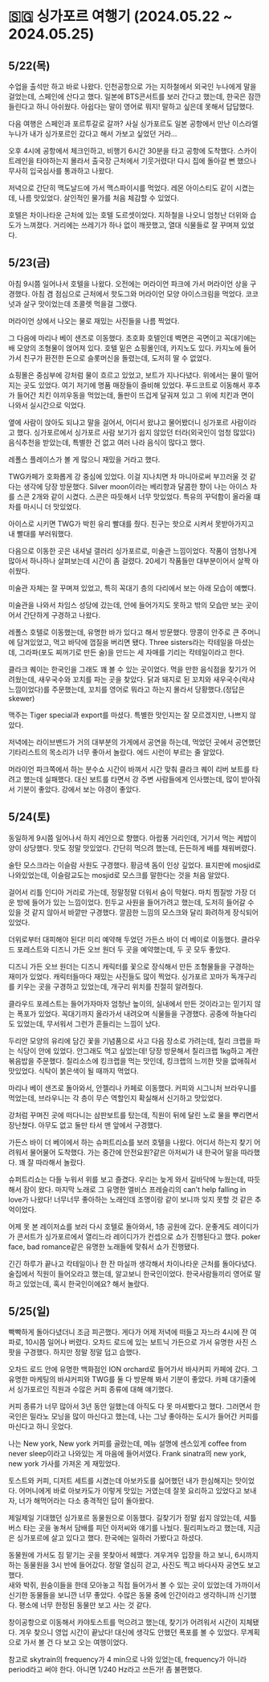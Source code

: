 # 🇸🇬 싱가포르 여행기 (2024.05.22 ~ 2024.05.25)

## 5/22(목)

수업을 출석만 하고 바로 나왔다. 인천공항으로 가는 지하철에서 외국인 누나에게 말을 걸었는데, 스페인에 산다고 했다. 일본에 BTS콘서트를 보러 간다고 했는데, 한국은 잠깐 들린다고 하니 아쉬웠다. 아쉽다는 말이 영어로 뭐지! 말하고 싶은데 못해서 답답했다.  

다음 여행은 스페인과 포르투갈로 갈까? 사실 싱가포르도 일본 공항에서 만난 이스라엘 누나가 내가 싱가포르인 갔다고 해서 가보고 싶었던 거라...  

오후 4시에 공항에서 체크인하고, 비행기 6시간 30분을 타고 공항에 도착했다. 스카이트레인을 타야하는지 몰라서 출국장 근처에서 기웃거렸다! 다시 집에 돌아갈 뻔 했으나 무사히 입국심사를 통과하고 나왔다.  

저녁으로 간단히 맥도날드에 가서 맥스파이시를 먹었다. 레몬 아이스티도 같이 시켰는데, 나름 맛있었다. 살인적인 물가를 처음 체감할 수 있었다.  

호텔은 차이나타운 근처에 있는 호텔 도르셋이었다. 지하철을 나오니 엄청난 더위와 습도가 느껴졌다. 거리에는 쓰레기가 하나 없이 깨끗했고, 열대 식물들로 잘 꾸며져 있었다.

## 5/23(금)

아침 9시쯤 일어나서 호텔을 나왔다. 오전에는 머라이언 파크에 가서 머라이언 상을 구경했다. 아침 겸 점심으로 근처에서 핫도그와 머라이언 모양 아이스크림을 먹었다. 코코넛과 살구 맛이었는데 초콜렛 먹을걸 그랬다.  

머라이언 상에서 나오는 물로 재밌는 사진들을 나름 찍었다.


그 다음에 마리나 베이 샌즈로 이동했다. 초호화 호텔인데 벽면은 곡면이고 꼭대기에는 배 모양의 조형물이 얹어져 있다. 호텔 밑은 쇼핑몰인데, 카지노도 있다. 카지노에 들어가서 친구가 환전한 돈으로 슬롯머신을 돌렸는데, 도저히 딸 수 없었다.  

쇼핑몰은 중심부에 강처럼 물이 흐르고 있었고, 보트가 지나다녔다. 위에서는 물이 떨어지는 곳도 있었다. 여기 저기에 명품 매장들이 즐비해 있었다. 푸드코트로 이동해서 후추가 들어간 치킨 야끼우동을 먹었는데, 돌판이 뜨겁게 달궈져 있고 그 위에 치킨과 면이 나와서 실시간으로 익었다.  

옆에 사람이 앉아도 되냐고 말을 걸어서, 어디서 왔냐고 물어봤더니 싱가포르 사람이라고 했다. 싱가포르에서 싱가포르 사람 보기가 쉽지 않았던 터라(외국인이 엄청 많았다) 음식추천을 받았는데, 특별한 건 없고 여러 나라 음식이 많다고 했다.  

레폴스 플레이스가 볼 게 많으니 재밌을 거라고 했다.

TWG카페가 호화롭게 강 중심에 있었다. 이걸 지나치면 차 마니아로써 부끄러울 것 같다는 생각에 당장 방문했다. Silver moon이라는 베리향과 달콤한 향이 나는 아이스 차를 스콘 2개와 같이 시켰다. 스콘은 따듯해서 너무 맛있었다. 특유의 꾸덕함이 올라올 떄 차를 마시니 더 맛있었다.  

아이스로 시키면 TWG가 박힌 유리 빨대를 줬다. 친구는 핫으로 시켜서 못받아가지고 내 빨대를 부러워했다.

다음으로 이동한 곳은 내셔널 갤러리 싱가포르로, 미술관 느낌이었다. 작품이 엄청나게 많아서 하나하나 살펴보는데 시간이 좀 걸렸다. 20세기 작품들만 대부분이어서 살짝 아쉬웠다.  

미술관 자체는 잘 꾸며져 있었고, 특히 꼭대기 층의 다리에서 보는 아래 모습이 예뻤다.  

미술관을 나와서 차임스 성당에 갔는데, 안에 들어가지도 못하고 밖의 모습만 보는 곳이어서 간단하게 구경하고 나왔다.  

레폴스 호텔로 이동했는데, 유명한 바가 있다고 해서 방문했다. 땅콩이 안주로 큰 주머니에 담겨있었고, 먹고 바닥에 껍질을 버리면 됐다. Three sisters라는 칵테일을 마셨는데, 그라파(포도 찌꺼기로 만든 술)을 만드는 세 자매를 기리는 칵테일이라고 한다.

클라크 퀘이는 한국인을 그래도 꽤 볼 수 있는 곳이었다. 먹을 만한 음식점을 찾기가 어려웠는데, 새우국수와 꼬치를 파는 곳을 찾았다. 닭과 돼지로 된 꼬치와 새우국수(락샤 느낌이었다)를 주문했는데, 꼬치를 영어로 뭐라고 하는지 몰라서 당황했다.(정답은 skewer)  

맥주는 Tiger special과 export를 마셨다. 특별한 맛인지는 잘 모르겠지만, 나쁘지 않았다.  

저녁에는 라이브밴드가 거의 대부분의 가게에서 공연을 하는데, 먹었던 곳에서 공연했던 기타리스트의 목소리가 너무 좋아서 놀랐다. 에드 시런이 부르는 줄 알았다.

머라이언 파크쪽에서 하는 분수쇼 시간이 바껴서 시간 맞춰 클라크 퀘이 리버 보트를 타려고 했는데 실패했다. 대신 보트를 타면서 강 주변 사람들에게 인사했는데, 많이 받아줘서 기분이 좋았다. 강에서 보는 야경이 좋았다.

## 5/24(토)

동일하게 9시쯤 일어나서 하지 레인으로 향했다. 아랍풍 거리인데, 거기서 먹는 케밥이 양이 상당했다. 맛도 정말 맛있었다. 간단히 먹으려 했는데, 든든하게 배를 채워버렸다.  

술탄 모스크라는 이슬람 사원도 구경했다. 황금색 돔이 인상 깊었다. 표지판에 mosjid로 나와있었는데, 이슬람교도는 mosjid로 모스크를 말한다는 것을 처음 알았다.

걸어서 리틀 인디아 거리로 가는데, 정말정말 더워서 숨이 막혔다. 마치 찜질방 가장 더운 방에 들어가 있는 느낌이었다. 힌두교 사원을 들어가려고 했는데, 도저히 들어갈 수 있을 것 같지 않아서 바깥만 구경했다. 깔끔한 느낌의 모스크와 달리 화려하게 장식되어 있었다.

더위로부터 대피해야 된다! 미리 예약해 두었던 가든스 바이 더 베이로 이동했다. 클라우드 포레스트와 디즈니 가든 오브 원더 두 곳을 예약했는데, 두 곳 모두 좋았다.  

디즈니 가든 오브 원더는 디즈니 캐릭터를 꽃으로 장식해서 만든 조형물들을 구경하는 재미가 있었다. 캐릭터들마다 재밌는 사진들도 많이 찍었다. 싱가포르 꼬마가 독개구리를 키우는 곳을 구경하고 있었는데, 개구리 위치를 친절히 알려줬다.  

클라우드 포레스트는 들어가자마자 엄청난 높이의, 실내에서 만든 것이라고는 믿기지 않는 폭포가 있었다. 꼭대기까지 올라가서 내려오며 식물들을 구경했다. 공중에 하늘다리도 있었는데, 무서워서 그런가 흔들리는 느낌이 났다.  

두리안 모양의 유리에 담긴 꽃을 기념품으로 사고 다음 장소로 가려는데, 칠리 크랩을 파는 식당이 안에 있었다. 안그래도 먹고 싶었는데! 당장 방문해서 칠리크랩 1kg하고 계란 볶음밥을 주문했다. 칠리소스에 킹크랩을 먹는 맛인데, 킹크랩의 느끼한 맛을 없애줘서 맛있었다. 식탁이 붉은색이 될 때까지 먹었다.

마리나 베이 샌즈로 돌아와서, 안젤리나 카페로 이동했다. 커피와 시그니처 브라우니를 먹었는데, 브라우니는 각 층이 무슨 역할인지 확실해서 신기하고 맛있었다.  

강처럼 꾸며진 곳에 떠다니는 삼판보트를 탔는데, 직원이 뒤에 달린 노로 물을 뿌리면서 장난쳤다. 아무도 없고 둘만 타서 맨 앞에서 구경했다.

가든스 바이 더 베이에서 하는 슈퍼트리쇼를 보러 호텔을 나왔다. 어디서 하는지 찾기 어려워서 물어물어 도착했다. 가는 중간에 안전요원?같은 아저씨가 내 한국어 말을 따라했다. 꽤 잘 따라해서 놀랐다.  

슈퍼트리쇼는 다들 누워서 위를 보고 즐겼다. 우리는 늦게 와서 길바닥에 누웠는데, 따듯해서 잠이 왔다. 마지막 노래로 그 유명한 엘비스 프레슬리의 can't help falling in love가 나왔다! 너무너무 좋아하는 노래인데 조명이랑 같이 보니까 잊지 못할 것 같은 추억이었다.

어제 못 본 레이저쇼를 보러 다시 호텔로 돌아와서, 1층 공원에 갔다. 운좋게도 레이디가가 콘서트가 싱가포르에서 열리느라 레이디가가 컨셉으로 쇼가 진행된다고 했다. poker face, bad romance같은 유명한 노래들에 맞춰서 쇼가 진행됐다.  

긴긴 하루가 끝나고 칵테일이나 한 잔 마실까 생각해서 차이나타운 근처를 돌아다녔다. 술집에서 직원이 들어오라고 했는데, 알고보니 한국인이었다. 한국사람들끼리 영어로 말하고 있었는데, 혹시 한국인이에요? 해서 놀랐다.

## 5/25(일)

빡빡하게 돌아다녔더니 조금 피곤했다. 게다가 어제 저녁에 떠들고 자느라 4시에 잔 여파로, 10시쯤 일어나 버렸다. 오차드 로드에 있는 보트닉 가든으로 가서 유명한 사진 스팟을 구경했다. 하지만 정말 정말 덥고 습했다.  

오차드 로드 안에 유명한 백화점인 ION orchard로 들어가서 바샤커피 카페에 갔다. 그 유명한 마케팅의 바샤커피와 TWG를 둘 다 방문해 봐서 기분이 좋았다. 카페 대기줄에서 싱가포르인 직원과 수많은 커피 종류에 대해 얘기했다.  

커피 종류가 너무 많아서 3년 동안 일했는데 아직도 다 못 마셔봤다고 했다. 그러면서 한국인은 밀라노 모닝을 많이 마신다고 했는데, 나는 그냥 좋아하는 도시가 들어간 커피를 마신다고 하니 웃었다.  

나는 New york, New york 커피를 골랐는데, 메뉴 설명에 센스있게 coffee from never sleep이라고 나와있는 게 마음에 들어서였다. Frank sinatra의 new york, new york 가사를 가져온 게 재밌었다.  

토스트와 커피, 디저트 세트를 시켰는데 아보카도를 싫어했던 내가 한심해지는 맛이었다. 어머니에게 바로 아보카도가 이렇게 맛있는 거였는데 잘못 요리하고 있었다고 보내자, 너가 해먹어라는 다소 충격적인 답이 돌아왔다.

제일제일 기대했던 싱가포르 동물원으로 이동했다. 길찾기가 정말 쉽지 않았는데, 셔틀버스 타는 곳을 놓쳐서 담배를 피던 아저씨와 얘기를 나눴다. 필리피노라고 했는데, 지금은 싱가포르에 살고 있다고 했다. 한국에는 일하러 가봤다고 하셨다.  

동물원에 가서도 짐 맡기는 곳을 못찾아서 헤맸다. 겨우겨우 입장을 하고 보니, 6시까지 하는 동물원을 3시 반에 들어갔다. 정말 열심히 걷고, 사진도 찍고 바다사자 공연도 보고 했다.  
새와 박쥐, 원숭이들을 한데 모아놓고 직접 들어가서 볼 수 있는 곳이 있었는데 가까이서 신기한 동물들을 보니깐 너무 좋았다. 수많은 동물 중에 인간이라고 생각하니까 신기했다. 평소에 너무 한정된 동물만 보고 사는 것 같다.

창이공항으로 이동해서 카야토스트를 먹으려고 했는데, 찾기가 어려워서 시간이 지체됐다. 겨우 찾으니 영업 시간이 끝났다! 대신에 생각도 안했던 폭포를 볼 수 있었다. 무계획으로 가서 볼 건 다 보고 오는 여행이었다.  

참고로 skytrain의 frequency가 4 min으로 나와 있었는데, frequency가 아니라 period라고 써야 한다. 아니면 1/240 Hz라고 쓰든가! 좀 불편했다.
